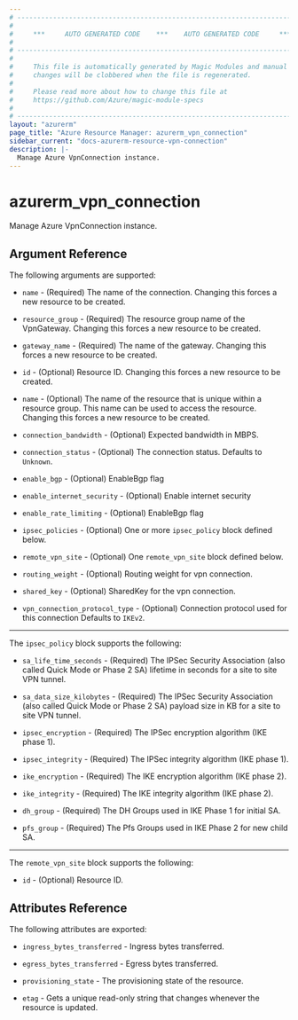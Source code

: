 ```yaml
---
# ----------------------------------------------------------------------------
#
#     ***     AUTO GENERATED CODE    ***    AUTO GENERATED CODE     ***
#
# ----------------------------------------------------------------------------
#
#     This file is automatically generated by Magic Modules and manual
#     changes will be clobbered when the file is regenerated.
#
#     Please read more about how to change this file at
#     https://github.com/Azure/magic-module-specs
#
# ----------------------------------------------------------------------------
layout: "azurerm"
page_title: "Azure Resource Manager: azurerm_vpn_connection"
sidebar_current: "docs-azurerm-resource-vpn-connection"
description: |-
  Manage Azure VpnConnection instance.
---
```


# azurerm_vpn_connection

Manage Azure VpnConnection instance.


## Argument Reference

The following arguments are supported:

* `name` - (Required) The name of the connection. Changing this forces a new resource to be created.

* `resource_group` - (Required) The resource group name of the VpnGateway. Changing this forces a new resource to be created.

* `gateway_name` - (Required) The name of the gateway. Changing this forces a new resource to be created.

* `id` - (Optional) Resource ID. Changing this forces a new resource to be created.

* `name` - (Optional) The name of the resource that is unique within a resource group. This name can be used to access the resource. Changing this forces a new resource to be created.

* `connection_bandwidth` - (Optional) Expected bandwidth in MBPS.

* `connection_status` - (Optional) The connection status. Defaults to `Unknown`.

* `enable_bgp` - (Optional) EnableBgp flag

* `enable_internet_security` - (Optional) Enable internet security

* `enable_rate_limiting` - (Optional) EnableBgp flag

* `ipsec_policies` - (Optional) One or more `ipsec_policy` block defined below.

* `remote_vpn_site` - (Optional) One `remote_vpn_site` block defined below.

* `routing_weight` - (Optional) Routing weight for vpn connection.

* `shared_key` - (Optional) SharedKey for the vpn connection.

* `vpn_connection_protocol_type` - (Optional) Connection protocol used for this connection Defaults to `IKEv2`.

---

The `ipsec_policy` block supports the following:

* `sa_life_time_seconds` - (Required) The IPSec Security Association (also called Quick Mode or Phase 2 SA) lifetime in seconds for a site to site VPN tunnel.

* `sa_data_size_kilobytes` - (Required) The IPSec Security Association (also called Quick Mode or Phase 2 SA) payload size in KB for a site to site VPN tunnel.

* `ipsec_encryption` - (Required) The IPSec encryption algorithm (IKE phase 1).

* `ipsec_integrity` - (Required) The IPSec integrity algorithm (IKE phase 1).

* `ike_encryption` - (Required) The IKE encryption algorithm (IKE phase 2).

* `ike_integrity` - (Required) The IKE integrity algorithm (IKE phase 2).

* `dh_group` - (Required) The DH Groups used in IKE Phase 1 for initial SA.

* `pfs_group` - (Required) The Pfs Groups used in IKE Phase 2 for new child SA.

---

The `remote_vpn_site` block supports the following:

* `id` - (Optional) Resource ID.

## Attributes Reference

The following attributes are exported:

* `ingress_bytes_transferred` - Ingress bytes transferred.

* `egress_bytes_transferred` - Egress bytes transferred.

* `provisioning_state` - The provisioning state of the resource.

* `etag` - Gets a unique read-only string that changes whenever the resource is updated.

